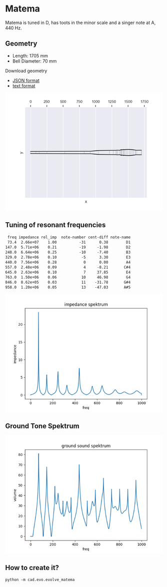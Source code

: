 # Matema

Matema is tuned in D, has toots in the minor scale and a singer note at A, 440 Hz.

## Geometry

* Length: 1705 mm
* Bell Diameter: 70 mm

Download geometry

* [JSON format](geo.json)
* [text format](formated_geo.txt)

![Impedance Spektrum](shape.png)

## Tuning of resonant frequencies

```
 freq impedance rel_imp  note-number cent-diff note-name
 73.4  2.66e+07    1.00          -31      0.38        D1
147.0  5.71e+06    0.21          -19     -1.98        D2
248.0  6.64e+06    0.25          -10     -7.40        B3
329.0  2.78e+06    0.10           -5      3.30        E3
440.0  7.56e+06    0.28            0      0.00        A4
557.0  2.48e+06    0.09            4     -8.21       C#4
645.0  2.63e+06    0.10            7     37.85        E4
763.0  1.50e+06    0.06           10     46.98        G4
846.0  8.62e+05    0.03           11    -31.78       G#4
958.0  1.20e+06    0.05           13    -47.03       A#5
```

![Impedance Spektrum](impedance_spektrum.png)

## Ground Tone Spektrum

![Impedance Spektrum](ground_spektrum.png)

## How to create it?

```
python -m cad.evo.evolve_matema
```
